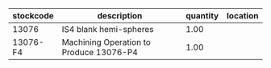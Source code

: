 |stockcode|description|quantity|location|
|---------|-----------|--------|--------|
|13076|IS4 blank hemi-spheres|1.00||
|13076-F4|Machining Operation to Produce 13076-P4|1.00||

